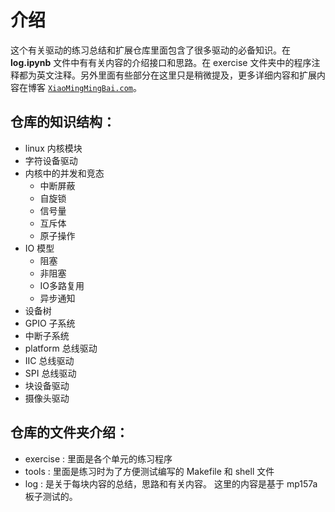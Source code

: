 # 介绍
这个有关驱动的练习总结和扩展仓库里面包含了很多驱动的必备知识。在 **log.ipynb** 文件中有有关内容的介绍接口和思路。在 exercise 文件夹中的程序注释都为英文注释。另外里面有些部分在这里只是稍微提及，更多详细内容和扩展内容在博客 [`XiaoMingMingBai.com`](https://xiaomingmingbai.com)。
## 仓库的知识结构： 
* linux 内核模块
* 字符设备驱动
* 内核中的并发和竞态
  * 中断屏蔽
  * 自旋锁
  * 信号量
  * 互斥体
  * 原子操作
* IO 模型
  * 阻塞
  * 非阻塞
  * IO多路复用
  * 异步通知
* 设备树
* GPIO 子系统
* 中断子系统
* platform 总线驱动
* IIC 总线驱动
* SPI 总线驱动
* 块设备驱动
* 摄像头驱动
## 仓库的文件夹介绍：
* exercise : 里面是各个单元的练习程序
* tools : 里面是练习时为了方便测试编写的 Makefile 和 shell 文件
* log : 是关于每块内容的总结，思路和有关内容。
这里的内容是基于 mp157a 板子测试的。